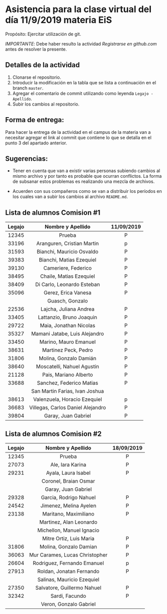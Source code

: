 ﻿# Asistencia para la clase virtual del día 11/9/2019 materia EiS

Propósito: Ejercitar utilización de git.

*IMPORTANTE*: Debe haber resulto la actividad _Registrarse en github.com_ antes de resolver la presente.

## Detalles de la actividad

1. Clonarse el repositorio.
2. Introducir la modificación en la tabla que se lista a continuación en el branch `master`.
3. Agregar el comentario de commit utilizando como leyenda `Legajo - Apellido`.
4. Subir los cambios al repositorio.

## Forma de entrega:

Para hacer la entrega de la actividad en el campus de la materia van a necesitar agregar el link al commit que contiene lo que se detalla en el punto 3 del apartado anterior.

## Sugerencias:

- Tener en cuenta que van a existir varias personas subiendo cambios al mismo archivo y por tanto es probable que ocurran conflictos. La forma de subsanar estos problemas es realizando una mezcla de archivos.

- Acuerden con sus compañeros como se van a distribuir los períodos en los cuales van a subir los cambios al archivo `README.md`.

## Lista de alumnos Comision #1

| Legajo | Nombre y Apellido                     | 11/09/2019 | 
| :----: | :-----------------------------------: | :--------: |
| 12345  | Prueba                                |   P        |
| 33196  | Aranguren, Cristian Martin            |     p      |
| 31593  | Bianchi, Mauricio Osvaldo             |     P      |
| 39383  | Bianchi, Matias Ezequiel              |     P      |
| 39130  | Cameriere, Federico                   |     P      |
| 38495  | Chaile, Matias Ezequiel               |     P      |
| 38409  | Di Carlo, Leonardo Esteban            |     P      |
| 35096  | Gerez, Erica Vanesa                   |     P      |
|        | Guasch, Gonzalo                       |            |
|22536   | Lajcha, Juliana Andrea                |   P        |
| 33405  | Lattanzio, Bruno Joaquin              |     P      |
| 29722  | Maia, Jonathan Nicolas                |     P      |
| 35327  | Mamani Jatabe, Luis Alejandro         |    P       |
| 33450  | Marino, Mauro Emanuel                 |     P      |
| 38631  | Martinez Peck, Pedro                  |     P      |
| 31806  | Molina, Gonzalo Damián                |     P      |
| 38640  | Moscatelli, Nahuel Agustin            |     P      |
| 21128  | Pais, Mariano Alberto                 |     P      |
| 33688  | Sanchez, Federico Matias              | P          |
|        | San Martin Farias, Ivan Joshua        |            |
| 38613  | Valenzuela, Horacio Ezequiel          |     p      |
| 36683  | Villegas, Carlos Daniel Alejandro     |     P      |
| 39804  | Garay, Juan Gabriel                   |  P         |

## Lista de alumnos Comision #2

| Legajo | Nombre y Apellido                     | 18/09/2019 | 
| :----: | :-----------------------------------: | :--------: |
| 12345  | Prueba                                |   P        |
| 27073  | Ale, Iara Karina                      |   P        |
| 29231  | Ayala, Laura Isabel                   |   P        |
|        | Coronel, Braian Osmar                 |            |
|        | Garay, Juan Gabriel                   |            |
| 29328  | Garcia, Rodrigo Nahuel           	 |     P      |
| 24542  | Jimenez, Melina Ayelen                |     P      |
| 23138  | Maritano, Maximiliano                 |     P      |
|        | Martinez, Alan Leonardo               |            |
|        | Michellon, Manuel Ignacio             |            |
|        | Mitre Ortiz, Luis Maria               |     P      |
| 31806  | Molina, Gonzalo Damian                |     P      |
| 36063  | Mur Carames, Lucas Christopher        |     P      |
| 26604  | Rodriguez, Fernando Emanuel           |     p      |
| 27913  | Roldan, Jonatan Fernando              |     P      |
|        | Salinas, Mauricio Ezequiel            |            |
| 27350  | Salvatore, Guillermo Nahuel           |     P      |
| 32342  | Sardi, Facundo                        |     P      |
|        | Veron, Gonzalo Gabriel                |            |




















